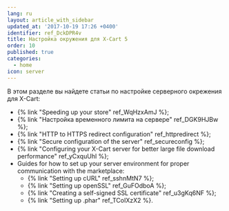 ```yaml
---
lang: ru
layout: article_with_sidebar
updated_at: '2017-10-19 17:26 +0400'
identifier: ref_DckDPR4v
title: Настройка окружения для X-Cart 5
order: 10
published: true
categories:
  - home
icon: server
---
```

В этом разделе вы найдете статьи по настройке серверного окрежения для X-Cart:

*   {% link "Speeding up your store" ref_WqHzxAmJ %};
*   {% link "Настройка временного лимита на сервере" ref_DGK9HJBw %};
*   {% link "HTTP to HTTPS redirect configuration" ref_httpredirect %};
*   {% link "Secure configuration of the server" ref_secureconfig %};
*   {% link "Configuring your X-Cart server for better large file download performance" ref_yCxquUhl %};
*   Guides for how to set up your server environment for proper communication with the marketplace: 
    *   {% link "Setting up cURL" ref_sshnMtN7 %};
    *   {% link "Setting up openSSL" ref_GuFOdboA %};
    *   {% link "Creating a self-signed SSL certificate" ref_u3gKq6NF %};
    *   {% link "Setting up .phar" ref_TCoIXzX2 %}.
